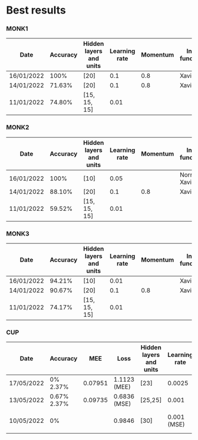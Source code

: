 # Best results
### MONK1
|Date|Accuracy|Hidden layers and units|Learning rate|Momentum|Init. function|Activ. function|Notes|
|---|---|---|---|---|---|---|---|
|16/01/2022|100%|[20]|0.1|0.8|Xavier|Sigmoid| |
|14/01/2022|71.63%|[20]|0.1|0.8|Xavier|Sigmoid| |
|11/01/2022|74.80%|[15, 15, 15]|0.01| | | | | |

### MONK2
|Date|Accuracy|Hidden layers and units|Learning rate|Momentum|Init. function|Activ. function|Notes|
|---|---|---|---|---|---|---|---|
|16/01/2022|100%|[10]|0.05| |Norm. Xavier|Sigmoid| |
|14/01/2022|88.10%|[20]|0.1|0.8|Xavier| | | |
|11/01/2022|59.52%|[15, 15, 15]|0.01| | | | | |

### MONK3
|Date|Accuracy|Hidden layers and units|Learning rate|Momentum|Init. function|Activ. function|Notes|
|---|---|---|---|---|---|---|---|
|16/01/2022|94.21%|[10]|0.01| |Xavier|Sigmoid| |
|14/01/2022|90.67%|[20]|0.1|0.8|Xavier| | | |
|11/01/2022|74.17%|[15, 15, 15]|0.01| | | | | |

### CUP
|Date|Accuracy|MEE|Loss|Hidden layers and units|Learning rate|Momentum|Init. function|Activ. function|Notes|
|---|---|---|---|---|---|---|---|---|---|
|17/05/2022|0% 2.37%|0.07951|1.1123 (MEE)|[23]|0.0025| |Norm. Xavier|Tanh| |
|13/05/2022|0.67% 2.37%|0.09735|0.6836 (MSE)|[25,25]|0.001| |Norm. Xavier|Tanh| |
|10/05/2022|0%| |0.9846|[30]|0.001 (MSE)|0.85|He|Tanh|Quick baseline test|
